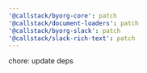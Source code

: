 ```yaml
---
'@callstack/byorg-core': patch
'@callstack/document-loaders': patch
'@callstack/byorg-slack': patch
'@callstack/slack-rich-text': patch
---
```


chore: update deps
